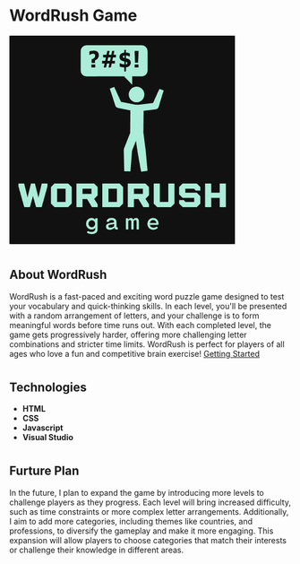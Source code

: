 # <h1> WordRush Game
![WordRush Logo Images](/img/WordRush%20logo.png)

# <h2> About WordRush
WordRush is a fast-paced and exciting word puzzle game designed to test your vocabulary and quick-thinking skills. In each level, you'll be presented with a random arrangement of letters, and your challenge is to form meaningful words before time runs out. With each completed level, the game gets progressively harder, offering more challenging letter combinations and stricter time limits. WordRush is perfect for players of all ages who love a fun and competitive brain exercise!
[Getting Started](https://murtadha88.github.io/WordRush-Game/)

# <h2> Technologies
* **HTML**
* **CSS**
* **Javascript**
* **Visual Studio**

# <h2> Furture Plan
In the future, I plan to expand the game by introducing more levels to challenge players as they progress. Each level will bring increased difficulty, such as time constraints or more complex letter arrangements. Additionally, I aim to add more categories, including themes like countries, and professions, to diversify the gameplay and make it more engaging. This expansion will allow players to choose categories that match their interests or challenge their knowledge in different areas.
